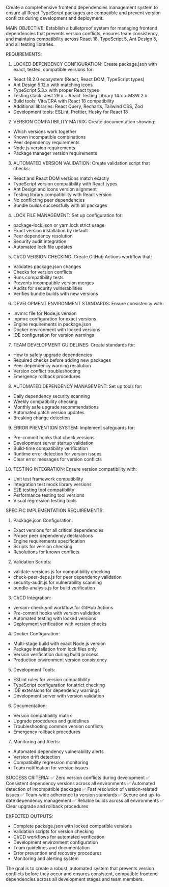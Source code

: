 Create a comprehensive frontend dependencies management system to ensure all React TypeScript packages are compatible and prevent version conflicts during development and deployment.

MAIN OBJECTIVE:
Establish a bulletproof system for managing frontend dependencies that prevents version conflicts, ensures team consistency, and maintains compatibility across React 18, TypeScript 5, Ant Design 5, and all testing libraries.

REQUIREMENTS:

1. LOCKED DEPENDENCY CONFIGURATION:
Create package.json with exact, tested, compatible versions for:
- React 18.2.0 ecosystem (React, React DOM, TypeScript types)
- Ant Design 5.12.x with matching icons
- TypeScript 5.3.x with proper React types
- Testing stack: Jest 29.x + React Testing Library 14.x + MSW 2.x
- Build tools: Vite/CRA with React 18 compatibility
- Additional libraries: React Query, Recharts, Tailwind CSS, Zod
- Development tools: ESLint, Prettier, Husky for React 18

2. VERSION COMPATIBILITY MATRIX:
Create documentation showing:
- Which versions work together
- Known incompatible combinations
- Peer dependency requirements
- Node.js version requirements
- Package manager version requirements

3. AUTOMATED VERSION VALIDATION:
Create validation script that checks:
- React and React DOM versions match exactly
- TypeScript version compatibility with React types
- Ant Design and icons version alignment
- Testing library compatibility with React version
- No conflicting peer dependencies
- Bundle builds successfully with all packages

4. LOCK FILE MANAGEMENT:
Set up configuration for:
- package-lock.json or yarn.lock strict usage
- Exact version installation by default
- Peer dependency resolution
- Security audit integration
- Automated lock file updates

5. CI/CD VERSION CHECKING:
Create GitHub Actions workflow that:
- Validates package.json changes
- Checks for version conflicts
- Runs compatibility tests
- Prevents incompatible version merges
- Audits for security vulnerabilities
- Verifies bundle builds with new versions

6. DEVELOPMENT ENVIRONMENT STANDARDS:
Ensure consistency with:
- .nvmrc file for Node.js version
- .npmrc configuration for exact versions
- Engine requirements in package.json
- Docker environment with locked versions
- IDE configuration for version warnings

7. TEAM DEVELOPMENT GUIDELINES:
Create standards for:
- How to safely upgrade dependencies
- Required checks before adding new packages
- Peer dependency warning resolution
- Version conflict troubleshooting
- Emergency rollback procedures

8. AUTOMATED DEPENDENCY MANAGEMENT:
Set up tools for:
- Daily dependency security scanning
- Weekly compatibility checking
- Monthly safe upgrade recommendations
- Automated patch version updates
- Breaking change detection

9. ERROR PREVENTION SYSTEM:
Implement safeguards for:
- Pre-commit hooks that check versions
- Development server startup validation
- Build-time compatibility verification
- Runtime error detection for version issues
- Clear error messages for version conflicts

10. TESTING INTEGRATION:
Ensure version compatibility with:
- Unit test framework compatibility
- Integration test mock library versions
- E2E testing tool compatibility
- Performance testing tool versions
- Visual regression testing tools

SPECIFIC IMPLEMENTATION REQUIREMENTS:

1. Package.json Configuration:
- Exact versions for all critical dependencies
- Proper peer dependency declarations
- Engine requirements specification
- Scripts for version checking
- Resolutions for known conflicts

2. Validation Scripts:
- validate-versions.js for compatibility checking
- check-peer-deps.js for peer dependency validation
- security-audit.js for vulnerability scanning
- bundle-analysis.js for build verification

3. CI/CD Integration:
- version-check.yml workflow for GitHub Actions
- Pre-commit hooks with version validation
- Automated testing with locked versions
- Deployment verification with version checks

4. Docker Configuration:
- Multi-stage build with exact Node.js version
- Package installation from lock files only
- Version verification during build process
- Production environment version consistency

5. Development Tools:
- ESLint rules for version compatibility
- TypeScript configuration for strict checking
- IDE extensions for dependency warnings
- Development server with version validation

6. Documentation:
- Version compatibility matrix
- Upgrade procedures and guidelines
- Troubleshooting common version conflicts
- Emergency rollback procedures

7. Monitoring and Alerts:
- Automated dependency vulnerability alerts
- Version drift detection
- Compatibility regression monitoring
- Team notification for version issues

SUCCESS CRITERIA:
✅ Zero version conflicts during development
✅ Consistent dependency versions across all environments
✅ Automated detection of incompatible packages
✅ Fast resolution of version-related issues
✅ Team-wide adherence to version standards
✅ Secure and up-to-date dependency management
✅ Reliable builds across all environments
✅ Clear upgrade and rollback procedures

EXPECTED OUTPUTS:
- Complete package.json with locked compatible versions
- Validation scripts for version checking
- CI/CD workflows for automated verification
- Development environment configuration
- Team guidelines and documentation
- Error prevention and recovery procedures
- Monitoring and alerting system

The goal is to create a robust, automated system that prevents version conflicts before they occur and ensures consistent, compatible frontend dependencies across all development stages and team members.